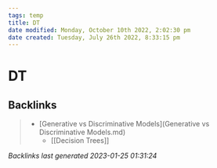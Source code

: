 ```yaml
---
tags: temp
title: DT
date modified: Monday, October 10th 2022, 2:02:30 pm
date created: Tuesday, July 26th 2022, 8:33:15 pm
---
```


# DT

## Backlinks

> - [Generative vs Discriminative Models](Generative vs Discriminative Models.md)
>   - [[Decision Trees]]

_Backlinks last generated 2023-01-25 01:31:24_
